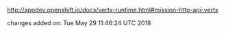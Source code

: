 http://appdev.openshift.io/docs/vertx-runtime.html#mission-http-api-vertx

 
 changes added on: Tue May 29 11:46:24 UTC 2018